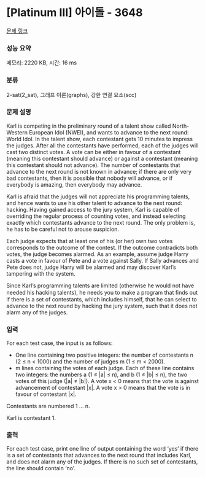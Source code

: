 # [Platinum III] 아이돌 - 3648 

[문제 링크](https://www.acmicpc.net/problem/3648) 

### 성능 요약

메모리: 2220 KB, 시간: 16 ms

### 분류

2-sat(2_sat), 그래프 이론(graphs), 강한 연결 요소(scc)

### 문제 설명

<p>Karl is competing in the preliminary round of a talent show called North-Western European Idol (NWEI), and wants to advance to the next round: World Idol. In the talent show, each contestant gets 10 minutes to impress the judges. After all the contestants have performed, each of the judges will cast two distinct votes. A vote can be either in favour of a contestant (meaning this contestant should advance) or against a contestant (meaning this contestant should not advance). The number of contestants that advance to the next round is not known in advance; if there are only very bad contestants, then it is possible that nobody will advance, or if everybody is amazing, then everybody may advance.</p>

<p>Karl is afraid that the judges will not appreciate his programming talents, and hence wants to use his other talent to advance to the next round: hacking. Having gained access to the jury system, Karl is capable of overriding the regular process of counting votes, and instead selecting exactly which contestants advance to the next round. The only problem is, he has to be careful not to arouse suspicion.</p>

<p>Each judge expects that at least one of his (or her) own two votes corresponds to the outcome of the contest. If the outcome contradicts both votes, the judge becomes alarmed. As an example, assume judge Harry casts a vote in favour of Pete and a vote against Sally. If Sally advances and Pete does not, judge Harry will be alarmed and may discover Karl’s tampering with the system.</p>

<p>Since Karl’s programming talents are limited (otherwise he would not have needed his hacking talents), he needs you to make a program that ﬁnds out if there is a set of contestants, which includes himself, that he can select to advance to the next round by hacking the jury system, such that it does not alarm any of the judges.</p>

### 입력 

 <p>For each test case, the input is as follows:</p>

<ul>
	<li>One line containing two positive integers: the number of contestants n (2 ≤ n < 1000) and the number of judges m (1 ≤ m < 2000).</li>
	<li>m lines containing the votes of each judge. Each of these line contains two integers: the numbers a (1 ≤ |a| ≤ n), and b (1 ≤ |b| ≤ n), the two votes of this judge (|a| ≠ |b|). A vote x < 0 means that the vote is against advancement of contestant |x|. A vote x > 0 means that the vote is in favour of contestant |x|.</li>
</ul>

<p>Contestants are numbered 1 ... n.</p>

<p>Karl is contestant 1.</p>

### 출력 

 <p>For each test case, print one line of output containing the word ‘yes’ if there is a set of contestants that advances to the next round that includes Karl, and does not alarm any of the judges. If there is no such set of contestants, the line should contain ‘no’.</p>

